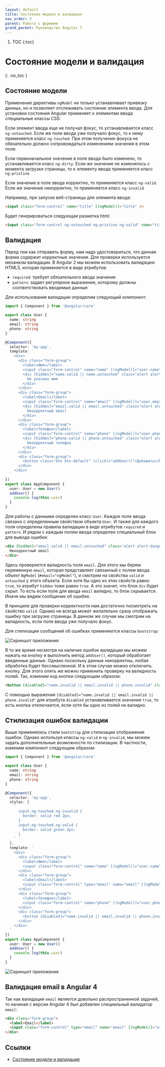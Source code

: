 ```yaml
---
layout: default
title: Состояние модели и валидация
nav_order: 3
parent: Работа с формами
grand_parent: Руководство Angular 7
---
```


<!-- prettier-ignore-start -->
1. TOC
{:toc}

# Состояние модели и валидация
{: .no_toc }
<!-- prettier-ignore-end -->

## Состояние модели

Применение директивы `ngModel` не только устанавливает привязку данных, но и позволяет отслеживать состояние элемента ввода. Для установки состояния Angular применяет к элементам ввода специальные классы CSS:

Если элемент ввода еще не получал фокус, то устанавливается класс `ng-untouched`. Если же поле ввода уже получало фокус, то к нему применяется класс `ng-touched`. При этом получение фокуса не обязательно должно сопровождаться изменением значения в этом поле.

Если первоначальное значение в поле ввода было изменено, то устанавливается класс `ng-dirty`. Если же значение не изменялось с момента загрузки страницы, то к элементу ввода применяется класс `ng-pristine`

Если значение в поле ввода корректно, то применяется класс `ng-valid`. Если же значение некорректно, то применяется класс `ng-invalid`

Например, при запуске веб-страницы для элемента ввода:

```html
<input class="form-control" name="title" [(ngModel)]="title" />
```

Будет генерироваться следующая разметка html:

```html
<input class="form-control ng-untouched ng-pristine ng-valid" name="title" ng-reflect-name="title" />
```

## Валидация

Перед тем как отправить форму, нам надо удостовериться, что данная форма содержит корректные значения. Для проверки используется механизм валидации. В Angular 2 мы можем использовать валидацию HTML5, которая применяется в виде атрибутов:

- `required`: требует обязательного ввода значения
- `pattern`: задает регулярное выражение, которому должны соответствовать вводимые данные

Для использования валидации определим следующий компонент:

```typescript
import { Component } from '@angular/core'

export class User {
  name: string
  email: string
  phone: string
}

@Component({
  selector: 'my-app',
  template: `
    <div>
      <div class="form-group">
        <label>Имя</label>
        <input class="form-control" name="name" [(ngModel)]="user.name" #name="ngModel" required />
        <div [hidden]="name.valid || name.untouched" class="alert alert-danger">
          Не указано имя
        </div>
      </div>
      <div class="form-group">
        <label>Email</label>
        <input class="form-control" name="email" [(ngModel)]="user.email" #email="ngModel" required pattern="[a-zA-Z_]+@[a-zA-Z_]+?\.[a-zA-Z]{2,3}" />
        <div [hidden]="email.valid || email.untouched" class="alert alert-danger">
          Некорректный email
        </div>
      </div>
      <div class="form-group">
        <label>Телефон</label>
        <input class="form-control" name="phone" [(ngModel)]="user.phone" #phone="ngModel" required pattern="[0-9]{10}" />
        <div [hidden]="phone.valid || phone.untouched" class="alert alert-danger">
          Некорректный телефон
        </div>
      </div>
      <div class="form-group">
        <button class="btn btn-default" (click)="addUser()">Добавить</button>
      </div>
    </div>
  `
})
export class AppComponent {
  user: User = new User()
  addUser() {
    console.log(this.user)
  }
}
```

Для работы с данными определен класс `User`. Каждое поле ввода связано с определенным свойством объекта `User`. И также для каждого поля определены правила валидации в виде атрибутов `required` и `pattern`. И рядом с каждым полем ввода определен специальный блок для вывода ошибки:

```html
<div [hidden]="email.valid || email.untouched" class="alert alert-danger">
  Некорректный email
</div>
```

Здесь проверяется валидность поля `email`. Для этого мы берем переменную `email`, которая представляет связанный с полем ввода объект `NgModel` (`#email="ngModel"`), и смотрим на свойства `valid` и `untouched` у этого объекта. Если хотя бы одно из этих свойств равно `true`, то атрибут `hidden` тоже равен `true`. А это значит, что блок `div` будет скрыт. То есть если поле для ввода `email` валидно, то блок скрывается. Иначе мы видим сообщение об ошибке.

В принципе для проверки корректности нам достаточно посмотреть на свойство `valid`. Однако не всегда может желательно сразу отображать ошибку при загрузке страницы. В данном же случае мы смотрим на валидность, если поле ввода уже получало фокус.

Для стилизации сообщений об ошибках применяются классы `bootstrap`:

![Скриншот приложения](state-1.png)

В то же время несмотря на наличие ошибок валидации мы можем нажать на кнопку и выполнить метод `addUser()`, который обработает введенные данные. Однако поскольку данные некорректны, любая обработка будет бессмысленной. И в этом случае можно отключить кнопку. Для этого опять же можно применить проверку на валидность полей. Так, изменим код кнопки следующим образом:

```html
<button [disabled]="name.invalid || email.invalid || phone.invalid" class="btn btn-default" (click)="addUser()">Добавить</button>
```

С помощью выражения `[disabled]="name.invalid || email.invalid || phone.invalid"` для атрибута `disabled` устанавливается значение `true`, то есть кнопка отключается, если хотя бы одно из полей не валидно.

## Стилизация ошибок валидации

Выше применялись стили `bootstrap` для стилизации отображения ошибок. Однако используя классы `ng-valid` и `ng-invalid`, мы можем задать дополнительные возможности по стилизации. В частности, изменим компонент следующим образом:

```typescript
import { Component } from '@angular/core'

export class User {
  name: string
  email: string
  phone: string
}

@Component({
  selector: 'my-app',
  styles: [
    `
      input.ng-touched.ng-invalid {
        border: solid red 2px;
      }
      input.ng-touched.ng-valid {
        border: solid green 2px;
      }
    `
  ],
  template: `
    <div>
      <div class="form-group">
        <label>Имя</label>
        <input class="form-control" name="name" [(ngModel)]="user.name" #name="ngModel" required />
      </div>
      <div class="form-group">
        <label>Email</label>
        <input class="form-control" type="email" name="email" [(ngModel)]="user.email" #email="ngModel" required pattern="[a-zA-Z_]+@[a-zA-Z_]+?\.[a-zA-Z]{2,3}" />
      </div>
      <div class="form-group">
        <label>Телефон</label>
        <input class="form-control" name="phone" [(ngModel)]="user.phone" #phone="ngModel" required pattern="[0-9]{10}" />
      </div>
      <div class="form-group">
        <button [disabled]="name.invalid || email.invalid || phone.invalid" class="btn btn-default" (click)="addUser()">Добавить</button>
      </div>
    </div>
  `
})
export class AppComponent {
  user: User = new User()
  addUser() {
    console.log(this.user)
  }
}
```

![Скриншот приложения](state-2.png)

## Валидация email в Angular 4

Так как валидация `email` является довольно распространенной задачей, то начиная с версии Angular 4 был добавлен специальный валидатор `email`:

```html
<div class="form-group">
  <label>Email</label>
  <input class="form-control" type="email" name="email" [(ngModel)]="user.email" #email="ngModel" required email />
</div>
```

## Ссылки

- [Состояние модели и валидация](https://metanit.com/web/angular2/5.3.php)
